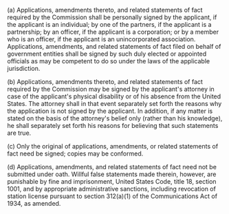 (a) Applications, amendments thereto, and related statements of fact required by the Commission shall be personally signed by the applicant, if the applicant is an individual; by one of the partners, if the applicant is a partnership; by an officer, if the applicant is a corporation; or by a member who is an officer, if the applicant is an unincorporated association. Applications, amendments, and related statements of fact filed on behalf of government entities shall be signed by such duly elected or appointed officials as may be competent to do so under the laws of the applicable jurisdiction.

(b) Applications, amendments thereto, and related statements of fact required by the Commission may be signed by the applicant's attorney in case of the applicant's physical disability or of his absence from the United States. The attorney shall in that event separately set forth the reasons why the application is not signed by the applicant. In addition, if any matter is stated on the basis of the attorney's belief only (rather than his knowledge), he shall separately set forth his reasons for believing that such statements are true.

(c) Only the original of applications, amendments, or related statements of fact need be signed; copies may be conformed.

(d) Applications, amendments, and related statements of fact need not be submitted under oath. Willful false statements made therein, however, are punishable by fine and imprisonment, United States Code, title 18, section 1001, and by appropriate administrative sanctions, including revocation of station license pursuant to section 312(a)(1) of the Communications Act of 1934, as amended.

